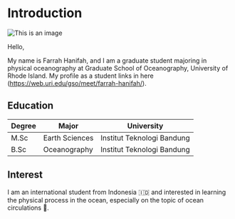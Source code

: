 # Introduction

![This is an image](https://web.uri.edu/gso/wp-content/uploads/sites/916/headshot-Farrah-Hanifah.jpg)

Hello,

My name is Farrah Hanifah, and I am a graduate student majoring in physical oceanography at Graduate School of Oceanography, University of Rhode Island.  My profile as a student links in here (https://web.uri.edu/gso/meet/farrah-hanifah/). 

## Education
| Degree | Major | University |
| --- | --- | --- |
| M.Sc | Earth Sciences | Institut Teknologi Bandung |
| B.Sc | Oceanography | Institut Teknologi Bandung |

## Interest
I am an international student from Indonesia :indonesia: and interested in learning the physical process in the ocean, especially on the topic of ocean circulations :ocean:.


